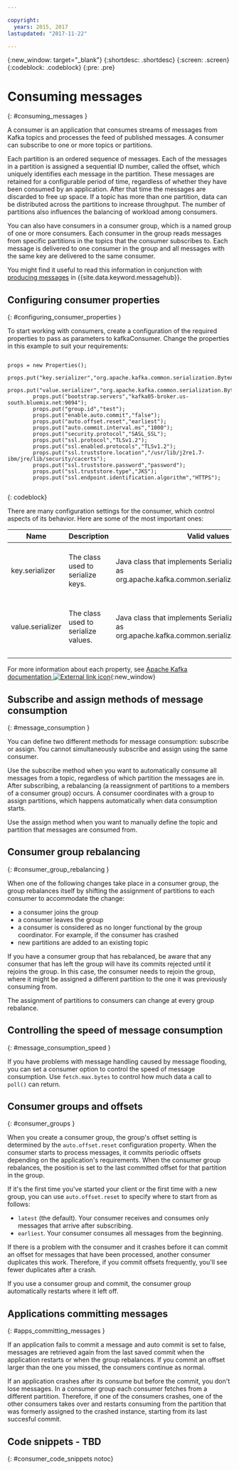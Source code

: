 ```yaml
---

copyright:
  years: 2015, 2017
lastupdated: "2017-11-22"

---
```


{:new_window: target="_blank"}
{:shortdesc: .shortdesc}
{:screen: .screen}
{:codeblock: .codeblock}
{:pre: .pre}

# Consuming messages
{: #consuming_messages }


A consumer is an application that consumes streams of messages from Kafka topics and processes the feed of published messages. A consumer can subscribe to one or more topics or partitions.

Each partition is an ordered sequence of messages. Each of the messages in a partition is assigned a sequential ID number, called the offset, which uniquely identifies each message in the partition. These messages are retained for a configurable period of time, regardless of whether they have been consumed by an application. After that time the messages are discarded to free up space. If a topic has more than one partition, data can be distributed across the partitions to increase throughput. The number of partitions also influences the balancing of workload among consumers.

You can also have consumers in a consumer group, which is a named group of one or more consumers. Each consumer in the group reads messages from specific partitions in the topics that the consumer subscribes to. Each message is delivered to one consumer in the group and all messages with the same key are delivered to the same consumer.

You might find it useful to read this information in conjunction with [producing messages](/docs/services/MessageHub/messagehub112.html) in {{site.data.keyword.messagehub}}.

## Configuring consumer properties 
{: #configuring_consumer_properties }

To start working with consumers, create a configuration of the required properties to pass as parameters to kafkaConsumer. Change the properties in this example to suit your requirements:

<pre class="pre"><code>
props = new Properties();
        props.put("key.serializer","org.apache.kafka.common.serialization.ByteArraySerializer");
        props.put("value.serializer","org.apache.kafka.common.serialization.ByteArraySerializer");
        props.put("bootstrap.servers","kafka05-broker.us-south.bluemix.net:9094");
        props.put("group.id","test");
        props.put("enable.auto.commit","false");
        props.put("auto.offset.reset","earliest");
        props.put("auto.commit.interval.ms","1000");
        props.put("security.protocol","SASL_SSL");
        props.put("ssl.protocol","TLSv1.2");
        props.put("ssl.enabled.protocols","TLSv1.2");
        props.put("ssl.truststore.location","/usr/lib/j2re1.7-ibm/jre/lib/security/cacerts");
        props.put("ssl.truststore.password","password");
        props.put("ssl.truststore.type","JKS");
        props.put("ssl.endpoint.identification.algorithm","HTTPS");
		
</code></pre>
{: codeblock}

There are many configuration settings for the consumer, which control aspects of its behavior. Here are some of the most important ones:

| Name     |Description   | Valid values   | Default   |
|----------|---------|----------|---------|
|key.serializer     | The class used to serialize keys. | Java class that implements Serializer interface, such as org.apache.kafka.common.serialization.StringSerializer  |No default - you must specify a value|
|value.serializer     | The class used to serialize values. | Java class that implements Serializer interface, such as org.apache.kafka.common.serialization.StringSerializer  | No default - you must specify a value |
| | | | |

For more information about each property, see [Apache Kafka documentation ![External link icon](../../icons/launch-glyph.svg "External link icon")](http://kafka.apache.org/documentation.html){:new_window}


## Subscribe and assign methods of message consumption
{: #message_consumption }

You can define two different methods for message consumption: subscribe or assign. You cannot simultaneously subscribe and assign using the same consumer.

Use the subscribe method when you want to automatically consume all messages from a topic, regardless of which partition the messages are in. After subscribing, a rebalancing (a reassignment of partitions to a members of a consumer group) occurs. A consumer coordinates with a group to assign partitions, which happens automatically when data consumption starts.

Use the assign method when you want to manually define the topic and partition that messages are consumed from. 

## Consumer group rebalancing 
{: #consumer_group_rebalancing }

When one of the following changes take place in a consumer group, the group rebalances itself by shifting the assignment of partitions to each consumer to accommodate the change:

* a consumer joins the group
* a consumer leaves the group
* a consumer is considered as no longer functional by the group coordinator. For example, if the consumer has crashed
* new partitions are added to an existing topic

If you have a consumer group that has rebalanced, be aware that any consumer that has left the group will have its commits rejected until it rejoins the group. In this case, the consumer needs to rejoin the group, where it might be assigned a different partition to the one it was previously consuming from.

The assignment of partitions to consumers can change at every group rebalance.


##  Controlling the speed of message consumption 
{: #message_consumption_speed }

If you have problems with message handling caused by message flooding, you can set a consumer option to control the speed of message consumption. Use `fetch.max.bytes` to control how much data a call to `poll()` can return.

## Consumer groups and offsets
{: #consumer_groups }

When you create a consumer group, the group's offset setting is determined by the ```auto.offset.reset``` configuration property. When the consumer starts to process messages, it commits periodic offsets depending on the application's requirements. When the consumer group rebalances, the position is set to the last committed offset for that partition in the group.

If it's the first time you've started your client or the first time with a new group, you can use `auto.offset.reset` to specify where to start from as follows:
- `latest` (the default). Your consumer receives and consumes only messages that arrive after subscribing.
- `earliest`. Your consumer consumes all messages from the beginning.

If there is a problem with the consumer and it crashes before it can commit an offset for messages that have been processed, another consumer duplicates this work. Therefore, if you commit offsets frequently, you'll see fewer duplicates after a crash.

If you use a consumer group and commit, the consumer group automatically restarts where it left off. 


## Applications committing messages 
{: #apps_committing_messages }

If an application fails to commit a message and auto commit is set to false, messages are retrieved again from the last saved commit when the application restarts or when the group rebalances. If you commit an offset larger than the one you missed, the consumers continue as normal. 

If an application crashes after its consume but before the commit, you don't lose messages. In a consumer group each consumer fetches from a different partition. Therefore, if one of the consumers crashes, one of the other consumers takes over and restarts consuming from the partition that was formerly assigned to the crashed instance, starting from its last succesful commit.


## Code snippets - TBD
{: #consumer_code_snippets notoc}





